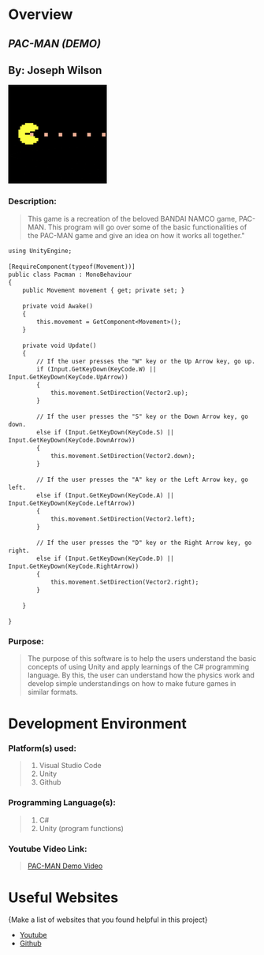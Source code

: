 # Overview

## *PAC-MAN (DEMO)*
## By: Joseph Wilson

![Image](Pictures\PAC-MAN.gif)

### Description:
> This game is a recreation of the beloved BANDAI NAMCO game, PAC-MAN. This program will go over some of the basic functionalities of the PAC-MAN game and give an idea on how it works all together."
```
using UnityEngine;

[RequireComponent(typeof(Movement))]
public class Pacman : MonoBehaviour
{
    public Movement movement { get; private set; }

    private void Awake()
    {
        this.movement = GetComponent<Movement>();
    }

    private void Update()
    {
        // If the user presses the "W" key or the Up Arrow key, go up.
        if (Input.GetKeyDown(KeyCode.W) || Input.GetKeyDown(KeyCode.UpArrow))
        {
            this.movement.SetDirection(Vector2.up);
        }

        // If the user presses the "S" key or the Down Arrow key, go down.
        else if (Input.GetKeyDown(KeyCode.S) || Input.GetKeyDown(KeyCode.DownArrow))
        {
            this.movement.SetDirection(Vector2.down);
        }

        // If the user presses the "A" key or the Left Arrow key, go left.
        else if (Input.GetKeyDown(KeyCode.A) || Input.GetKeyDown(KeyCode.LeftArrow))
        {
            this.movement.SetDirection(Vector2.left);
        }

        // If the user presses the "D" key or the Right Arrow key, go right.
        else if (Input.GetKeyDown(KeyCode.D) || Input.GetKeyDown(KeyCode.RightArrow))
        {
            this.movement.SetDirection(Vector2.right);
        }

    }
   
}

```

### Purpose:
> The purpose of this software is to help the users understand the basic concepts of using Unity and apply learnings of the C# programming language. By this, the user can understand how the physics work and develop simple understandings on how to make future games in similar formats.

# Development Environment

### Platform(s) used:
> 1. Visual Studio Code
> 2. Unity
> 3. Github

### Programming Language(s):
> 1. C#
> 2. Unity (program functions)

### Youtube Video Link:
> [PAC-MAN Demo Video](https://www.youtube.com/watch?v=IpW-4-OLhKI)

# Useful Websites

{Make a list of websites that you found helpful in this project}
* [Youtube](http://youtube.com)
* [Github](http://github.com)
